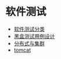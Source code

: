 # 软件测试

- [软件测试分类](软件测试分类.html)
- [黑盒测试用例设计](黑盒测试用例设计.html)
- [分布式与集群](分布式与集群.html)
- [tomcat](tomcat.html)
